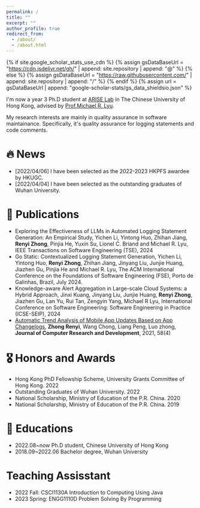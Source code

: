 ```yaml
---
permalink: /
title: ""
excerpt: ""
author_profile: true
redirect_from: 
  - /about/
  - /about.html
---
```


{% if site.google_scholar_stats_use_cdn %}
{% assign gsDataBaseUrl = "https://cdn.jsdelivr.net/gh/" | append: site.repository | append: "@" %}
{% else %}
{% assign gsDataBaseUrl = "https://raw.githubusercontent.com/" | append: site.repository | append: "/" %}
{% endif %}
{% assign url = gsDataBaseUrl | append: "google-scholar-stats/gs_data_shieldsio.json" %}

<span class='anchor' id='about-me'></span>

I'm now a year 3 Ph.D student at [ARISE Lab](http://ariselab.cse.cuhk.edu.hk/) in The Chinese University of Hong Kong, advised by [Prof.Michael R. Lyu](https://www.cse.cuhk.edu.hk/lyu/home). 

My research interests are mainly in quality assurance in software maintainance. Specifically, it's quality assurance for logging statements and code comments.


# 🔥 News
- [2022/04/06] I have been selected as the 2022-2023 HKPFS awardee by HKUGC.
- [2022/04/04] I have been selected as the outstanding graduates of Wuhan University.

# 📝 Publications 
- Exploring the Effectiveness of LLMs in Automated Logging Statement Generation: An Empirical Study, Yichen Li, Yintong Huo, Zhihan Jiang, **Renyi Zhong**, Pinjia He, Yuxin Su, Lionel C. Briand and Michael R. Lyu, IEEE Transactions on Software Engineering (TSE), 2024
- Go Static: Contextualized Logging Statement Generation, Yichen Li, Yintong Huo, **Renyi Zhong**, Zhihan Jiang, Jinyang Liu, Junjie Huang, Jiazhen Gu, Pinjia He and Michael R. Lyu, The ACM International Conference on the Foundations of Software Engineering (FSE), Porto de Galinhas, Brazil, July 2024.
- Knowledge-aware Alert Aggregation in Large-scale Cloud Systems: a Hybrid Approach, Jinxi Kuang, Jinyang Liu, Junjie Huang, **Renyi Zhong**, Jiazhen Gu, Lan Yu, Rui Tan, Zengyin Yang, Michael R Lyu, International Conference on Software Engineering: Software Engineering in Practice (ICSE-SEIP), 2024
- [Automatic Trend Analysis of Mobile App Updates Based on App Changelogs](https://crad.ict.ac.cn/EN/10.7544/issn1000-1239.2021.20200756), **Zhong Renyi**, Wang Chong, Liang Peng, Luo zhong, **Journal of Computer Research and Development**, 2021, 58(4)

# 🎖 Honors and Awards
<!-- - *2021.10* Lorem ipsum dolor sit amet, consectetur adipiscing elit. Vivamus ornare aliquet ipsum, ac tempus justo dapibus sit amet. 
- *2021.09* Lorem ipsum dolor sit amet, consectetur adipiscing elit. Vivamus ornare aliquet ipsum, ac tempus justo dapibus sit amet.  -->
- Hong Kong PhD Fellowship Scheme, University Grants Committee of Hong Kong. 2022
- Outstanding Graduates of Wuhan University. 2022
- National Scholarship, Ministry of Education of the P.R. China. 2020
- National Scholarship, Ministry of Education of the P.R. China. 2019

# 📖 Educations
- 2022.08~now  Ph.D student, Chinese University of Hong Kong
- 2018.09~2022.06 Bachelor degree, Wuhan University

# Teaching Assisstant

- 2022 Fall: CSCI1130A Introduction to Computing Using Java
- 2023 Spring: ENGG1110D Problem Solving By Programming
<!-- # 💻 Internships -->
